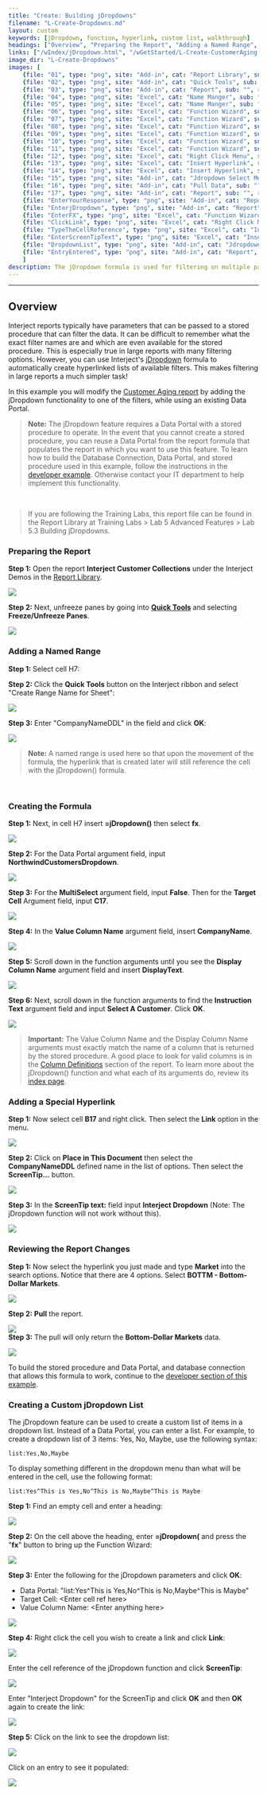 ```yaml
---
title: "Create: Building jDropdowns"
filename: "L-Create-Dropdowns.md"
layout: custom
keywords: [jDropdown, function, hyperlink, custom list, walkthrough]
headings: ["Overview", "Preparing the Report", "Adding a Named Range", "Creating the Formula", "Adding a Special Hyperlink", "Reviewing the Report Changes", "Creating a Custom jDropdown List"]
links: ["/wIndex/jDropdown.html", "/wGetStarted/L-Create-CustomerAging.html", "https://docs.gointerject.com/wGetStarted/L-Dev-jDropdowns.html", "/wAbout/Report-Library-Basics.html", "/wGetStarted/INTERJECT-Ribbon-Menu-Items.html", "https://docs.gointerject.com/wAbout/Basics-of-Report-Formulas.html#column-definitions", "https://docs.gointerject.com/wIndex/jDropdown.html", "/wGetStarted/L-Dev-jDropdowns.html"]
image_dir: "L-Create-Dropdowns"
images: [
	{file: "01", type: "png", site: "Add-in", cat: "Report Library", sub: "", report: "Interject Customer Collections", ribbon: "Simple", config: ""}, 
	{file: "02", type: "png", site: "Add-in", cat: "Quick Tools", sub: "", report: "Customer Aging Summary", ribbon: "Simple", config: ""}, 
	{file: "03", type: "png", site: "Add-in", cat: "Report", sub: "", report: "", ribbon: "", config: "Yes"}, 
	{file: "04", type: "png", site: "Excel", cat: "Name Manger", sub: "", report: "Customer Aging Summary", ribbon: "", config: "Yes"}, 
	{file: "05", type: "png", site: "Excel", cat: "Name Manger", sub: "New Name", report: "Customer Aging Summary", ribbon: "", config: "Yes"}, 
	{file: "06", type: "png", site: "Excel", cat: "Function Wizard", sub: "", report: "Customer Aging Summary", ribbon: "", config: "Yes"}, 
	{file: "07", type: "png", site: "Excel", cat: "Function Wizard", sub: "", report: "Customer Aging Summary", ribbon: "", config: "Yes"}, 
	{file: "08", type: "png", site: "Excel", cat: "Function Wizard", sub: "", report: "Customer Aging Summary", ribbon: "", config: "Yes"}, 
	{file: "09", type: "png", site: "Excel", cat: "Function Wizard", sub: "", report: "Customer Aging Summary", ribbon: "", config: "Yes"}, 
	{file: "10", type: "png", site: "Excel", cat: "Function Wizard", sub: "", report: "Customer Aging Summary", ribbon: "", config: "Yes"}, 
	{file: "11", type: "png", site: "Excel", cat: "Function Wizard", sub: "", report: "Customer Aging Summary", ribbon: "", config: "Yes"}, 
	{file: "12", type: "png", site: "Excel", cat: "Right Click Menu", sub: "", report: "Customer Aging Summary", ribbon: "", config: "Yes"}, 
	{file: "13", type: "png", site: "Excel", cat: "Insert Hyperlink", sub: "", report: "Customer Aging Summary", ribbon: "", config: "Yes"}, 
	{file: "14", type: "png", site: "Excel", cat: "Insert Hyperlink", sub: "", report: "Customer Aging Summary", ribbon: "", config: "Yes"}, 
	{file: "15", type: "png", site: "Add-in", cat: "Jdropdown Select Menu", sub: "", report: "Customer Aging Summary", ribbon: "", config: "Yes"}, 
	{file: "16", type: "png", site: "Add-in", cat: "Pull Data", sub: "", report: "Customer Aging Summary", ribbon: "", config: "Yes"}, 
	{file: "17", type: "png", site: "Add-in", cat: "Report", sub: "", report: "Customer Aging Summary", ribbon: "", config: "Yes"}, 
	{file: "EnterYourResponse", type: "png", site: "Add-in", cat: "Report", sub: "", report: "", ribbon: "", config: ""}, 
	{file: "EnterjDropdown", type: "png", site: "Add-in", cat: "Report", sub: "", report: "", ribbon: "", config: ""}, 
	{file: "EnterFX", type: "png", site: "Excel", cat: "Function Wizard", sub: "", report: "", ribbon: "", config: ""}, 
	{file: "ClickLink", type: "png", site: "Excel", cat: "Right Click Menu", sub: "", report: "", ribbon: "", config: ""}, 
	{file: "TypeTheCellReference", type: "png", site: "Excel", cat: "Insert Hyperlink", sub: "", report: "", ribbon: "", config: ""}, 
	{file: "EnterScreenTipText", type: "png", site: "Excel", cat: "Insert Hyperlink", sub: "", report: "", ribbon: "", config: ""}, 
	{file: "DropdownList", type: "png", site: "Add-in", cat: "Jdropdown Select Menu", sub: "", report: "", ribbon: "", config: ""}, 
	{file: "EntryEntered", type: "png", site: "Add-in", cat: "Report", sub: "", report: "", ribbon: "", config: ""}
	]
description: The jDropdown formula is used for filtering on multiple parameters.
---
```

* * *

## Overview

Interject reports typically have parameters that can be passed to a stored procedure that can filter the data. It can be difficult to remember what the exact filter names are and which are even available for the stored procedure. This is especially true in large reports with many filtering options. However, you can use Interject's [jDropdown](/wIndex/jDropdown.html) formula to automatically create hyperlinked lists of available filters. This makes filtering in large reports a much simpler task! 

In this example you will modify the [Customer Aging report](/wGetStarted/L-Create-CustomerAging.html) by adding the jDropdown functionality to one of the filters, while using an existing Data Portal.

<blockquote class=highlight_note>
<b>Note:</b> The jDropdown feature requires a Data Portal with a stored procedure to operate. In the event that you cannot create a stored procedure, you can reuse a Data Portal from the report formula that populates the report in which you want to use this feature. To learn how to build the Database Connection, Data Portal, and stored procedure used in this example, follow the instructions in the <a href="https://docs.gointerject.com/wGetStarted/L-Dev-jDropdowns.html">developer example</a>. Otherwise contact your IT department to help implement this functionality.
</blockquote>

<br>

<blockquote class=lab_info>
 If you are following the Training Labs, this report file can be found in the Report Library at Training Labs > Lab 5 Advanced Features > Lab 5.3 Building jDropdowns.
</blockquote>

### Preparing the Report

**Step 1:** Open the report **Interject Customer Collections** under the Interject Demos in the [Report Library](/wAbout/Report-Library-Basics.html).

![](/images/L-Create-Dropdowns/01.png)

**Step 2:** Next, unfreeze panes by going into [**Quick Tools**](/wGetStarted/INTERJECT-Ribbon-Menu-Items.html) and selecting **Freeze/Unfreeze Panes**.

![](/images/L-Create-Dropdowns/02.png)
<br>

### Adding a Named Range

**Step 1:** Select cell H7:

**Step 2:** Click the **Quick Tools** button on the Interject ribbon and select "Create Range Name for Sheet":

![](/images/L-Create-Dropdowns/QuickTools.png)
<br>

**Step 3:** Enter "CompanyNameDDL" in the field and click **OK**:

![](/images/L-Create-Dropdowns/EnterRangeName.png)
<br>

<blockquote class=highlight_note>
<b>Note:</b> A named range is used here so that upon the movement of the formula, the hyperlink that is created later will still reference the cell with the jDropdown() formula.
</blockquote>
<br>

### Creating the Formula

**Step 1:** Next, in cell H7 insert **=jDropdown()** then select **fx**.

![](/images/L-Create-Dropdowns/06.png)
<br>

**Step 2:** For the Data Portal argument field, input **NorthwindCustomersDropdown**.

![](/images/L-Create-Dropdowns/07.png)
<br>

**Step 3:** For the **MultiSelect** argument field, input **False**. Then for the **Target Cell** Argument field, input **C17**.

![](/images/L-Create-Dropdowns/08.png)
<br>

**Step 4:** In the **Value Column Name** argument field, insert **CompanyName**.

![](/images/L-Create-Dropdowns/09.png)
<br>

**Step 5:** Scroll down in the function arguments until you see the **Display Column Name** argument field and insert **DisplayText**.

![](/images/L-Create-Dropdowns/10.png)
<br>

**Step 6:** Next, scroll down in the function arguments to find the **Instruction Text** argument field and input **Select A Customer**. Click **OK**.

![](/images/L-Create-Dropdowns/11.png)
<br>

<blockquote class=highlight_note>
<b>Important:</b> The Value Column Name and the Display Column Name arguments must exactly match the name of a column that is returned by the stored procedure. A good place to look for valid columns is in the <a href="https://docs.gointerject.com/wAbout/Basics-of-Report-Formulas.html#column-definitions">Column Definitions</a> section of the report. To learn more about the jDropdown() function and what each of its arguments do, review its <a href="https://docs.gointerject.com/wIndex/jDropdown.html">index page</a>.
</blockquote>

### Adding a Special Hyperlink

**Step 1:** Now select cell **B17** and right click. Then select the **Link** option in the menu.

![](/images/L-Create-Dropdowns/12.png)
<br>

**Step 2:** Click on **Place in This Document** then select the **CompanyNameDDL** defined name in the list of options. Then select the **ScreenTip...** button.

![](/images/L-Create-Dropdowns/13.png)
<br>

**Step 3:** In the **ScreenTip text:** field input **Interject Dropdown** (Note: The jDropdown function will not work without this).

![](/images/L-Create-Dropdowns/14.png)
<br>

### Reviewing the Report Changes

**Step 1:** Now select the hyperlink you just made and type **Market** into the search options. Notice that there are 4 options. Select **BOTTM - Bottom-Dollar Markets**.

![](/images/L-Create-Dropdowns/15.png)
<br>

**Step 2:** **Pull** the report.

![](/images/L-Create-Dropdowns/16.png)
<br>
**Step 3:** The pull will only return the **Bottom-Dollar Markets** data.

![](/images/L-Create-Dropdowns/17.png)
<br>

To build the stored procedure and Data Portal, and database connection that allows this formula to work, continue to the [developer section of this example](/wGetStarted/L-Dev-jDropdowns.html).

### Creating a Custom jDropdown List

The jDropdown feature can be used to create a custom list of items in a dropdown list. Instead of a Data Portal, you can enter a list. For example, to create a dropdown list of 3 items: Yes, No, Maybe, use the following syntax:

```
list:Yes,No,Maybe
```

To display something different in the dropdown menu than what will be entered in the cell, use the following format:

```
list:Yes^This is Yes,No^This is No,Maybe^This is Maybe
```

**Step 1:** Find an empty cell and enter a heading:

![](/images/L-Create-Dropdowns/EnterYourResponse.png)
<br>

**Step 2:** On the cell above the heading, enter **=jDropdown(** and press the "**fx**" button to bring up the Function Wizard:

![](/images/L-Create-Dropdowns/EnterjDropdown.png)
<br>

**Step 3:** Enter the following for the jDropdown parameters and click **OK**:

* Data Portal: "list:Yes^This is Yes,No^This is No,Maybe^This is Maybe"
* Target Cell: &lt;Enter cell ref here&gt;
* Value Column Name: &lt;Enter anything here&gt;

![](/images/L-Create-Dropdowns/EnterFX.png)
<br>

**Step 4:** Right click the cell you wish to create a link and click **Link**:

![](/images/L-Create-Dropdowns/ClickLink.png)
<br>

Enter the cell reference of the jDropdown function and click **ScreenTip**:

![](/images/L-Create-Dropdowns/TypeTheCellReference.png)
<br>

Enter "Interject Dropdown" for the ScreenTip and click **OK** and then **OK** again to create the link:

![](/images/L-Create-Dropdowns/EnterScreenTipText.png)
<br>

**Step 5:** Click on the link to see the dropdown list:

![](/images/L-Create-Dropdowns/DropdownList.png)
<br>

Click on an entry to see it populated:

![](/images/L-Create-Dropdowns/EntryEntered.png)
<br>
